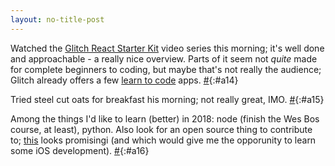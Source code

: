 ```yaml
---
layout: no-title-post
---
```

Watched the [Glitch React Starter Kit](https://glitch.com/react-starter-kit) video series this morning; it's well done and approachable - a really nice overview. Parts of it seem not _quite_ made for complete beginners to coding, but maybe that's not really the audience; Glitch already offers a few [learn to code](https://glitch.com/learn-to-code) apps. [#](#a14){:#a14}

Tried steel cut oats for breakfast his morning; not really great, IMO. [#](#a15){:#a15}

Among the things I'd like to learn (better) in 2018: node (finish the Wes Bos course, at least), python. Also look for an open source thing to contribute to; [this](https://github.com/nnhubbard/ZSSRichTextEditor) looks promisingi (and which would give me the opporunity to learn some iOS development). [#](#a16){:#a16}
